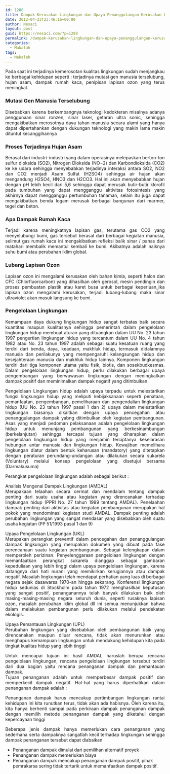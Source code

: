 ```yaml
---
id: 1288
title: Dampak Kerusakan Lingkungan dan Upaya Penanggulangan Kerusakan Lingkungan
date: 2012-04-23T23:46:16+00:00
author: Nesaci
layout: post
guid: https://nesaci.com/?p=1288
permalink: /dampak-kerusakan-lingkungan-dan-upaya-penanggulangan-kerusakan-lingkungan/
categories:
  - Makalah
tags:
  - Makalah
---
```

<p style="text-align: justify;">
  Pada saat ini terjadinya kemerosotan kualitas lingkungan sudah menjangkau ke berbagai kehidupan seperti : terjadinya mutasi gen manusia terselubung, hujan asam, dampak rumah kaca, penipisan lapisan ozon yang terus meningkat.
</p>

<h3 style="text-align: justify;">
  Mutasi Gen Manusia Terselubung
</h3>

<p style="text-align: justify;">
  Disebabkan karena berkembangnya teknologi kedokteran misalnya adanya penggunaan sinar ronzen, sinar laser, getaran ultra sonic, sehingga mengakibatkan merosotnya daya tahan manusia secara alami yang hanya dapat dipertahankan dengan dukungan teknologi yang makin lama makin dituntut kecanggihannya
</p>

<h3 style="text-align: justify;">
  Proses Terjadinya Hujan Asam
</h3>

<p style="text-align: justify;">
  Berasal dari industri-industri yang dalam operasinya melepaskan berton-ton sulfur dioksida (SO2), Nitrogen Dioksida (NO¬2) dan Karbondioksida (CO2) ke ke udara sehingga menyebabkan terjadinya interaksi antara SO2, NO2 dan CO2 menjadi Asam Sulfat (H2SO4) sehingga air hujan akan mengandung H2SO4, HNO3 dan H2CO3. Hal ini akan menyebabkan hujan dengan pH lebih kecil dari 5,6 sehingga dapat merusak butir-butir klorofil pada tumbuhan yang dapat mengganggu aktivitas fotosintesis yang akhirnya dapat mengganggu pertumbuhan tanaman, selain itu juga dapat mengakibatkan benda logam merusak berbagai bangunan dari marmer, tegel dan beton.
</p>

<h3 style="text-align: justify;">
  Apa Dampak Rumah Kaca
</h3>

<p style="text-align: justify;">
  Terjadi karena meningkatnya lapisan gas, terutama gas CO2 yang menyelubungi bumi, gas tersebut berasal dari berbagai kegiatan manusia, selimut gas rumah kaca ini mengakibatkan refleksi balik sinar / panas dari matahari membalik memantul kembali ke bumi. Akibatnya adalah naiknya suhu bumi atau perubahan iklim global.
</p>

<h3 style="text-align: justify;">
  Lubang Lapisan Ozon
</h3>

<p style="text-align: justify;">
  Lapisan ozon ini mengalami kerusakan oleh bahan kimia, seperti halon dan CFC (Chlorfluorcarbon) yang dihasilkan oleh gerosol, mesin pendingin dan proses pembuatan plastik atau karet busa untuk berbagai keperluan,jika lapisan ozon mengalami kerusakan, terjadi lubang-lubang maka sinar ultraviolet akan masuk langsung ke bumi.
</p>

<h3 style="text-align: justify;">
  Pengelolaan Lingkungan
</h3>

<p style="text-align: justify;">
  Kemampuan daya dukung lingkungan hidup sangat terbatas baik secara kuantitas maupun kualitasnya sehingga pemerintah dalam pengelolaan lingkungan hidup membuat aturan yang dituangkan dalam UU No. 23 tahun 1997 pengertian lingkungan hidup yang tercantum dalam UU No. 4 tahun 1982 atau No. 23 tahun 1997 adalah sebagai suatu kesatuan ruang yang terdiri dari benda, daya, keadaan, makhluk hidup, termasuk didalamnya manusia dan perilakunya yang mempengaruhi kelangsungan hidup dan kesejahteraan manusia dan makhluk hidup lainnya. Komponen lingkungan terdiri dari tiga komponen utama yaitu fisik, biotis, dan sosekbudkesmas. Dalam pengelolaan lingkungan hidup, perlu dilakukan berbagai upaya pengembangan yang berwawasan lingkungan dengan meningkatkan dampak positif dan meminimalkan dampak negatif yang ditimbulkan.
</p>

<p style="text-align: justify;">
  Pengelolaan Lingkungan hidup adalah upaya terpadu untuk melestarikan fungsi lingkungan hidup yang meliputi kebijaksanaan seperti penataan, pemanfaatan, pengembangan, pemeliharaan dan pengendalian lingkungan hidup (UU No. 23 tahun 1997 pasal 1 dan 2) upaya dalam melestarikan lingkungan biasanya dikaitkan dengan upaya pencegahan atau penanggulangan dampak yabng ditimbulkan oleh kegiatan pembangunan. Asas yang menjadi pedoman pelaksanaan adalah pengelolaan lingkungan hidup untuk menunjang pembangunan yang berkesinambungan (berkelanjutan) sehingga tercapai tujuan yang diharapkan dalam pengelolaan lingkungan hidup yang menjamin terciptanya keselarasan hubungan antar manusia dan lingkungan hidup. Kewajiban memelihara lingkungan diatur dalam bentuk keharusan (mandatory) yang ditetapkan dengan peraturan perundang-undangan atau dilakukan secara sukarela (Voluntary) melalui konsep pengelolaan yang disetujui bersama (Darmakusuma)<!--more-->
</p>

<p style="text-align: justify;">
  Perangkat pengelolaan lingkungan adalah sebagai berikut :
</p>

<p style="text-align: justify;">
  Analisis Mengenai Dampak Lingkungan (AMDAL)<br /> Merupakaan telaahan secara cermat dan mendalam tentang dampak penting dari suatu usaha atau kegiatan yang direncanakan terhadap lingkungan hidup (PPRI No. 27 tahun 1999 tentang AMDAL). Penelaahan dampak penting dari aktivitas atau kegiatan pembangunan merupakan hal pokok yang mendominasi kegiatan studi AMDAL. Dampak penting adalah perubahan lingkungan yang sangat mendasar yang disebabkan oleh suatu usaha kegiatan (PP 51/1993 pasal 1 dan 9)
</p>

<p style="text-align: justify;">
  Upaya Pengelolaan Lingkungan (UKL)<br /> Merupakan perangkat preventif dalam pencegahan dan penanggulangan dampak lingkungan yang merupakan dokumen yang dibuat pada fase perencanaan suatu kegiatan pembangunan. Sebagai kelengkapan dalam memperoleh perizinan. Penyelenggaraan pengelolaan lingkungan dengan memanfaatkan perangkat sukarela dianggap sebagai gambaran kepeduliaan yang lebih tinggi dalam upaya pengelolaan lingkungan, karena datangnya dari hati nurani yang memikirkan kerugiannya atau dampak negatif. Masalah lingkungan telah mendapat perhatian yang luas di berbagai negara sejak dasawarsa 1970-an hingga sekarang. Konferensi lingkungan hidup sedunias di Stockholm pada tahun 1972 menghasilkan keputusan yang sangat positif, penanganannya telah banyak dilakukan baik oleh masing-masing-masing negara seluruh dunia, seperti rusaknya lapisan ozon, masalah perubahan iklim global dll ini semua menunjukkan bahwa dalam melakukan pembangunan perlu dilakukan melalui pendekatan ekologis.
</p>

<p style="text-align: justify;">
  Upaya Pemantauan Lingkungan (UPL)<br /> Perubahan lingkungan yang disebabkan oleh pembangunan baik yang direncanakan maupun diluar rencana, tidak akan menurunkan atau menghapus kemampuan lingkungan untuk mendukung kehidupan kita pada tingkat kualitas hidup yang lebih tinggi
</p>

<p style="text-align: justify;">
  Untuk mencapai tujuan ini hasil AMDAL haruslah berupa rencana pengelolaan lingkungan, rencana pengelolaan lingkungan tersebut terdiri dari dua bagian yaitu rencana penanganan dampak dan pemantauan dampak.<br /> Tujuan penanganan adalah untuk memperbesar dampak positif dan memperkecil dampak negatif. Hal-hal yang harus diperhatikan dalam penanganan dampak adalah :
</p>

<p style="text-align: justify;">
  Penanganan dampak harus mencakup pertimbangan lingkungan rantai kehidupan ini kita runutkan terus, tidak akan ada habisnya. Oleh karena itu, kita hanya berhenti sampai pada perkiraan dampak penanganan dampak dengan memilih metode penanganan dampak yang diketahui dengan kepercayaan tinggi
</p>

<p style="text-align: justify;">
  Beberapa jenis dampak hanya memerlukan cara penanganan yang sederhana serta dampaknya sangatlah kecil terhadap lingkungan sehingga dampak penanganan tersebut dapat diabaikan
</p>

  * Penanganan dampak dimulai dari pemilihan alternatif proyek
  * Penanganan dampak memerlukan biaya
  * Penanganan dampak mencakup penanganan dampak positif, pihak pemrakarsa sering tidak tertarik untuk memanfaatkan dampak positif.
